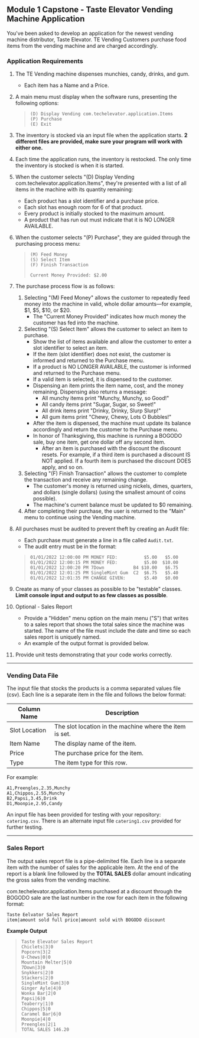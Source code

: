 ## Module 1 Capstone - Taste Elevator Vending Machine Application

You've been asked to develop an application for the newest vending machine distributor,
Taste Elevator.  TE Vending Customers purchase food items from the vending machine and are charged accordingly.


### Application Requirements

1. The TE Vending machine dispenses munchies, candy, drinks, and gum.
   - Each item has a Name and a Price.
2. A main menu must display when the software runs, presenting the following options:
    > ```
    > (D) Display Vending com.techelevator.application.Items
    > (P) Purchase
    > (E) Exit
    > ```
3. The inventory is stocked via an input file when the application starts.  **2 different files are provided, make sure your program will work with either one.**
4. Each time the application runs, the inventory is restocked.  The only time the inventory is stocked is when it is started.
5. When the customer selects "(D) Display Vending com.techelevator.application.Items", they're presented
   with a list of all items in the machine with its quantity remaining:
   
    - Each product has a slot identifier and a purchase price.
    - Each slot has enough room for 6 of that product.
    - Every product is initially stocked to the maximum amount.
    - A product that has run out must indicate that it is NO LONGER AVAILABLE.
6. When the customer selects "(P) Purchase", they are guided through the purchasing
   process menu:
   
    >```
    >(M) Feed Money
    >(S) Select Item
    >(F) Finish Transaction
    >
    > Current Money Provided: $2.00
    >```
7. The purchase process flow is as follows:
    1. Selecting "(M) Feed Money" allows the customer to repeatedly feed money into the
       machine in valid, whole dollar amounts—for example, $1, $5, $10, or $20.
        - The "Current Money Provided" indicates how much money the customer
          has fed into the machine.
    2. Selecting "(S) Select Item" allows the customer to select an item to
       purchase.
        - Show the list of items available and allow the customer to enter
          a slot identifier to select an item.
        - If the item (slot identifier) does not exist, the customer is informed and returned
          to the Purchase menu.
        - If a product is NO LONGER AVAILABLE, the customer is informed and returned to the
          Purchase menu.
        - If a valid item is selected, it is dispensed to the customer.
        - Dispensing an item prints the item name, cost, and the money
          remaining. Dispensing also returns a message:
            - All munchy items print "Munchy, Munchy, so Good!"
            - All candy items print  "Sugar, Sugar, so Sweet!"
            - All drink items print  "Drinky, Drinky, Slurp Slurp!"
            - All gum items print    "Chewy, Chewy, Lots O Bubbles!"
        - After the item is dispensed, the machine must update its balance
          accordingly and return the customer to the Purchase menu.
        - In honor of Thanksgiving, this machine is running a BOGODO sale, buy one 
          item, get one dollar off any second item.
          - After an item is purchased with the discount the discount resets. For example, if a third item is purchased a discount IS NOT applied. If a fourth item is purchased the discount DOES apply, and so on.
    3. Selecting "(F) Finish Transaction" allows the customer to complete the
       transaction and receive any remaining change.
        - The customer's money is returned using nickels, dimes, quarters, and dollars (single dollars)
          (using the smallest amount of coins possible).
        - The machine's current balance must be updated to $0 remaining.
    4. After completing their purchase, the user is returned to the "Main" menu to
       continue using the Vending machine.
8. All purchases must be audited to prevent theft by creating an Audit file:
   - Each purchase must generate a line in a file called `Audit.txt`.
   - The audit entry must be in the format:
    >```
    >01/01/2022 12:00:00 PM MONEY FED:          $5.00   $5.00
    >01/01/2022 12:00:15 PM MONEY FED:          $5.00  $10.00
    >01/01/2022 12:00:20 PM 7Down           B4 $10.00   $6.75
    >01/01/2022 12:01:25 PM SingleMint Gum  C2  $6.75   $5.40
    >01/01/2022 12:01:35 PM CHANGE GIVEN:       $5.40   $0.00
    >```
9. Create as many of your classes as possible to be "testable" classes. **Limit console**
   **input and output to as few classes as possible**.
10. Optional - Sales Report
    - Provide a "Hidden" menu option on the main menu ("S") that writes to a sales
      report that shows the total sales since the machine was started. The name of the
      file must include the date and time so each sales report is uniquely named.
    - An example of the output format is provided below.
11. Provide unit tests demonstrating that your code works correctly.
___
### Vending Data File
The input file that stocks the products is a comma separated values file (csv). Each line is a separate item in the file and follows the below format:

 Column Name   | Description
----------------|-------------
 Slot Location | The slot location in the machine where the item is set.
 Item Name | The display name of the item.
 Price         | The purchase price for the item.
 Type          | The item type for this row.

For example:

```
A1,Preengles,2.35,Munchy
A1,Chippos,2.55,Munchy
B2,Papsi,3.45,Drink
D1,Moonpie,2.95,Candy
```

An input file has been provided for testing with your repository: `catering.csv`.
There is an alternate input file `catering1.csv` provided for further testing.

---
### Sales Report
The output sales report file is a pipe-delimited file. Each line is a separate item with the number of sales for the applicable item. At the end of the report is a blank line followed by the **TOTAL SALES** dollar amount indicating the gross sales from the vending machine.

com.techelevator.application.Items purchased at a discount through the BOGODO sale are the last number in the row for each item in the following format:

```
Taste Eelvator Sales Report
item|amount sold full price|amount sold with BOGODO discount
```


**Example Output**

>```
>Taste Elevator Sales Report
>Chiclets|3|0
>Popcorn|3|2
>U-Chews|0|0
>Mountain Melter|5|0
>7Down|3|0
>Snykkers|2|0
>Stackers|2|0
>SingleMint Gum|3|0
>Ginger Ayle|4|0
>Wonka Bar|2|0
>Papsi|6|0
>Teaberry|1|0
>Chippos|5|0
>Caramel Bar|6|0
>Moonpie|4|0
>Preengles|2|1
>TOTAL SALES 146.20 
>```
